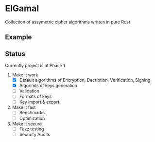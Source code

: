 # ElGamal
Collection of assymetric cipher algorithms written in pure Rust 


## Example


## Status

Currently project is at Phase 1

1. Make it work
    - [x] Default algorithms of Encryption, Decription, Verification, Signing
    - [x] Algorimts of keys generation
    - [ ] Validation
    - [ ] Formats of keys 
    - [ ] Key import & export
2. Make it fast
    - [ ] Benchmarks
    - [ ] Optimization
3. Make it secure
    - [ ] Fuzz testing
    - [ ] Security Audits
